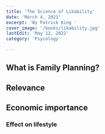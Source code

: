 ```yaml
---
title: 'The Science of Likability'
date: 'March 4, 2021'
excerpt: 'By Patrick King '
cover_image: '/books/likability.jpg'
lastEdit: 'May 12, 2022'
category: 'Psycology'

---
```


## What is Family Planning?
## Relevance
## Economic importance
### Effect on lifestyle